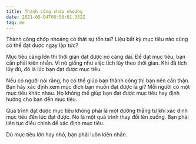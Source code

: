 ```yaml
---
title: Thành công chớp nhoáng
date: 2021-05-04T05:58:01.352Z
tag: me
---
```

Thành công chớp nhoáng có thật sự tồn tại? Liệu bất kỳ mục tiêu nào cũng có thể đạt được ngay lập tức? 

Mục tiêu càng lớn thì thời gian đạt được nó càng dài. Để đạt mục tiêu, bạn cần phải kiên nhẫn. Vì nó giống như việc tích lũy theo thời gian. Khi đã tích lũy đủ, đó là lúc bạn đạt được mục tiêu.

Nếu có người nói rằng, họ có thể giúp bạn thành công thì bạn nên cẩn thận. Bạn hãy xác định xem mục đích bạn muốn đạt được là gì? Mỗi người có một mục tiêu khác nhau. Họ không thể giúp bạn đạt được mục tiêu hay định hướng cho bạn đến mục tiêu.

Quá trình đạt được mục tiêu không phải là một đường thẳng từ khi xác định mục tiêu đến lúc đạt được. Nó là một quá trình thay đổi lên xuống. Bạn phải liên tục điều chỉnh để xác định mục tiêu.

Dù mục tiêu lớn hay nhỏ, bạn phải luôn kiên nhẫn.